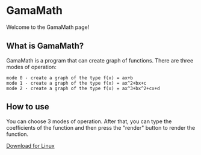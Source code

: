 # GamaMath

Welcome to the GamaMath page!  

## What is GamaMath?

GamaMath is a program that can create graph of functions. There are three modes of
operation:    

```  
mode 0 - create a graph of the type f(x) = ax+b
mode 1 - create a graph of the type f(x) = ax^2+bx+c
mode 2 - create a graph of the type f(x) = ax^3+bx^2+cx+d
```  

## How to use  

You can choose 3 modes of operation. After that, you can type the coefficients of the function and then
press the "render" button to render the function.  

[Download for Linux](https://github.com/GabrielMtins/GamaMath/releases/download/1.0/gamamath.zip)
